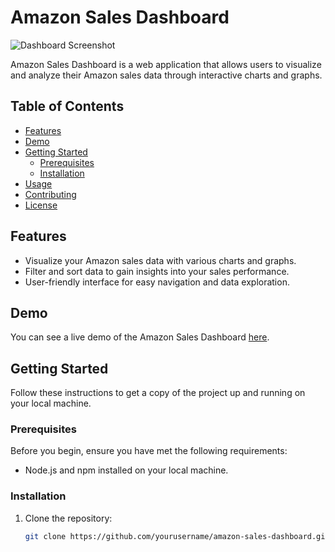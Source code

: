 # Amazon Sales Dashboard

![Dashboard Screenshot](dashboard-screenshot.png)

Amazon Sales Dashboard is a web application that allows users to visualize and analyze their Amazon sales data through interactive charts and graphs.

## Table of Contents

- [Features](#features)
- [Demo](#demo)
- [Getting Started](#getting-started)
  - [Prerequisites](#prerequisites)
  - [Installation](#installation)
- [Usage](#usage)
- [Contributing](#contributing)
- [License](#license)

## Features

- Visualize your Amazon sales data with various charts and graphs.
- Filter and sort data to gain insights into your sales performance.
- User-friendly interface for easy navigation and data exploration.

## Demo

You can see a live demo of the Amazon Sales Dashboard [here](https://your-demo-link.com).

## Getting Started

Follow these instructions to get a copy of the project up and running on your local machine.

### Prerequisites

Before you begin, ensure you have met the following requirements:

- Node.js and npm installed on your local machine.

### Installation

1. Clone the repository:

   ```bash
   git clone https://github.com/yourusername/amazon-sales-dashboard.git
